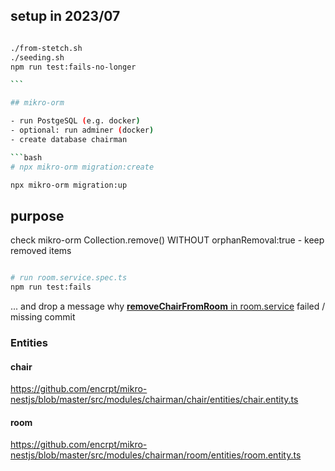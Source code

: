 ## setup in 2023/07

````bash

./from-stetch.sh
./seeding.sh
npm run test:fails-no-longer

```

## mikro-orm

- run PostgeSQL (e.g. docker)
- optional: run adminer (docker)
- create database chairman

```bash
# npx mikro-orm migration:create

npx mikro-orm migration:up

````

## purpose

check mikro-orm Collection.remove() WITHOUT orphanRemoval:true - keep removed items

```bash

# run room.service.spec.ts
npm run test:fails

```

... and drop a message why [**removeChairFromRoom** in room.service](https://github.com/encrpt/mikro-nestjs/blob/4091da9b34f80c3fe8660b0ed473f2d7a30d247e/src/modules/chairman/room/room.service.ts#L97) failed / missing commit

### Entities

#### chair

https://github.com/encrpt/mikro-nestjs/blob/master/src/modules/chairman/chair/entities/chair.entity.ts

#### room

https://github.com/encrpt/mikro-nestjs/blob/master/src/modules/chairman/room/entities/room.entity.ts
